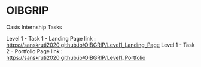 # OIBGRIP
Oasis Internship Tasks

Level 1 - Task 1 - Landing Page link : https://sanskruti2020.github.io/OIBGRIP/Level1_Landing_Page
Level 1 - Task 2 - Portfolio Page link : https://sanskruti2020.github.io/OIBGRIP/Level1_Portfolio
